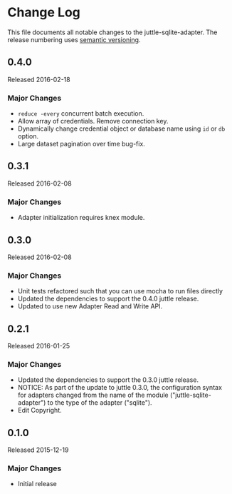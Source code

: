 # Change Log
This file documents all notable changes to the juttle-sqlite-adapter. The release numbering uses [semantic versioning](http://semver.org).

## 0.4.0
Released 2016-02-18

### Major Changes
- `reduce -every` concurrent batch execution.
- Allow array of credentials. Remove connection key.
- Dynamically change credential object or database name using `id` or `db` option.
- Large dataset pagination over time bug-fix.

## 0.3.1
Released 2016-02-08

### Major Changes
- Adapter initialization requires knex module.

## 0.3.0
Released 2016-02-08

### Major Changes
- Unit tests refactored such that you can use mocha to run files directly
- Updated the dependencies to support the 0.4.0 juttle release.
- Updated to use new Adapter Read and Write API.

## 0.2.1
Released 2016-01-25

### Major Changes
- Updated the dependencies to support the 0.3.0 juttle release.
- NOTICE: As part of the update to juttle 0.3.0, the configuration syntax for adapters changed from the name of the module ("juttle-sqlite-adapter") to the type of the adapter ("sqlite").
- Edit Copyright.

## 0.1.0
Released 2015-12-19

### Major Changes
- Initial release
